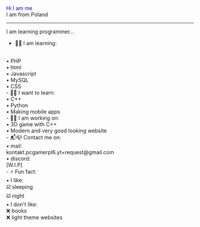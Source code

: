 
<div style='color:blue;'> Hi I am me </div>

<div> I am from Poland </div>

<hr noshade="true">

<!--
**Zota0/Zota0** is a ✨ _special_ ✨ repository because its `README.md` (this file) appears on your GitHub profile.
-->

<div> I am learning programmer... </div>



- 🤔💭 I am learning:
<br>
   • PHP
<br>
   • html
<br>
   • Javascript
<br>
   • MySQL
<br>
   • CSS

<br>
- 🔎👀 I want to learn:
<br>
   • C++
<br>
  • Python
<br>
   • Making mobile apps
<br>
- 🔭📡 I am working on:
<br>
   • 3D game with C++
<br>
   • Modern and very good looking website
<br>
- 📬📪 Contact me on:
<br>
   • mail:
<br>
     kontakt.pcgamerpl6.yt+request@gmail.com
<br>
   • discord:
<br>
[W.I.P]
<br>
- ⚡ Fun fact:
<br>
   • I like:
<br>
      ☑️ sleeping
<br>
      ☑️ night
<br>
   • I don't like:
<br>
      ❌ books
<br>
      ❌ light theme websites
<br>
      


<!-- 
- 🔭 I’m currently working on ...
- 🌱 I’m currently learning ...
- 👯 I’m looking to collaborate on ...
- 🤔 I’m looking for help with ...
- 💬 Ask me about ...
- 📫 How to reach me: ...
- 😄 Pronouns: ...
- ⚡ Fun fact: ...
-->